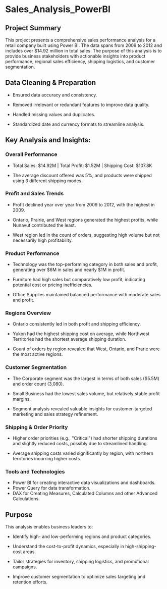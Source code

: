 # Sales_Analysis_PowerBI
## Project Summary
This project presents a comprehensive sales performance analysis for a retail company built using Power BI. The data spans from 2009 to 2012 and includes over $14.92 million in total sales. The purpose of this analysis is to provide business stakeholders with actionable insights into product performance, regional sales efficiency, shipping logistics, and customer segmentation.

## Data Cleaning & Preparation
- Ensured data accuracy and consistency.

- Removed irrelevant or redundant features to improve data quality.

- Handled missing values and duplicates.

- Standardized date and currency formats to streamline analysis.

## Key Analysis and Insights:
### Overall Performance

- Total Sales: $14.92M | Total Profit: $1.52M | Shipping Cost: $107.8K

- The average discount offered was 5%, and products were shipped using 3 different shipping modes.

### Profit and Sales Trends

- Profit declined year over year from 2009 to 2012, with the highest in 2009.

- Ontario, Prairie, and West regions generated the highest profits, while Nunavut contributed the least.

- West region led in the count of orders, suggesting high volume but not necessarily high profitability.

### Product Performance

- Technology was the top-performing category in both sales and profit, generating over $6M in sales and nearly $1M in profit.

- Furniture had high sales but comparatively low profit, indicating potential cost or pricing inefficiencies.

- Office Supplies maintained balanced performance with moderate sales and profit.

### Regions Overview

- Ontario consistently led in both profit and shipping efficiency.

- Yukon had the highest shipping cost on average, while Northwest Territories had the shortest average shipping duration.

- Count of orders by region revealed that West, Ontario, and Prarie were the most active regions.

### Customer Segmentation

- The Corporate segment was the largest in terms of both sales ($5.5M) and order count (3,080).

- Small Business had the lowest sales volume, but relatively stable profit margins.

- Segment analysis revealed valuable insights for customer-targeted marketing and sales strategy refinement.  

### Shipping & Order Priority

- Higher order priorities (e.g., "Critical") had shorter shipping durations and slightly reduced costs, possibly due to streamlined handling.

- Average shipping costs varied significantly by region, with northern territories incurring higher costs.

### Tools and Technologies
- Power BI for creating interactive data visualizations and dashboards.
- Power Query for data transformation.
- DAX for Creating Measures, Calculated Columns and other Advanced Calculations.

## Purpose
This analysis enables business leaders to:

- Identify high- and low-performing regions and product categories.

- Understand the cost-to-profit dynamics, especially in high-shipping-cost areas.

- Tailor strategies for inventory, shipping logistics, and promotional campaigns.

- Improve customer segmentation to optimize sales targeting and retention efforts.
